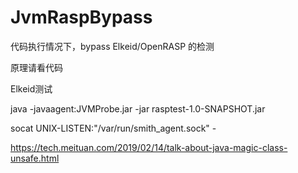 # JvmRaspBypass


代码执行情况下，bypass Elkeid/OpenRASP 的检测

原理请看代码

Elkeid测试

java -javaagent:JVMProbe.jar -jar rasptest-1.0-SNAPSHOT.jar

socat UNIX-LISTEN:"/var/run/smith_agent.sock" -

https://tech.meituan.com/2019/02/14/talk-about-java-magic-class-unsafe.html
